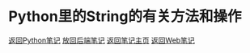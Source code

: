 # Python里的String的有关方法和操作


[返回Python笔记](README.md)  [放回后端笔记](../README.md) [返回笔记主页](../../../README.md) [返回Web笔记](../../README.md)
